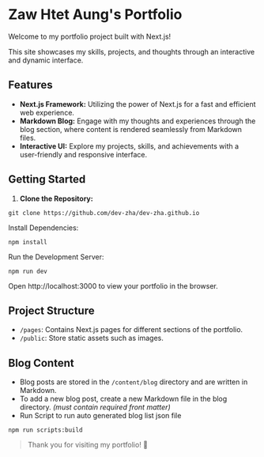 # Zaw Htet Aung's Portfolio

Welcome to my portfolio project built with Next.js! 

This site showcases my skills, projects, and thoughts through an interactive and dynamic interface.

## Features

- **Next.js Framework:** Utilizing the power of Next.js for a fast and efficient web experience.
- **Markdown Blog:** Engage with my thoughts and experiences through the blog section, where content is rendered seamlessly from Markdown files.
- **Interactive UI:** Explore my projects, skills, and achievements with a user-friendly and responsive interface.

## Getting Started

1. **Clone the Repository:**
```
git clone https://github.com/dev-zha/dev-zha.github.io
```
   
Install Dependencies:

```
npm install
```
Run the Development Server:

```
npm run dev
```

Open http://localhost:3000 to view your portfolio in the browser.

## Project Structure
- `/pages`: Contains Next.js pages for different sections of the portfolio.
- `/public`: Store static assets such as images.

## Blog Content
- Blog posts are stored in the `/content/blog` directory and are written in Markdown.
- To add a new blog post, create a new Markdown file in the blog directory. *(must contain required front matter)*
- Run Script to run auto generated blog list json file
```
npm run scripts:build
```

> Thank you for visiting my portfolio! 🚀
